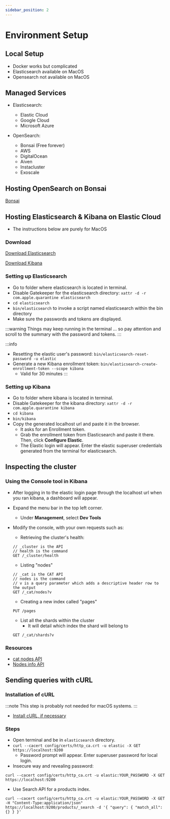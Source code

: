 ```yaml
---
sidebar_position: 2
---
```


# Environment Setup

## Local Setup

- Docker works but complicated
- Elasticsearch available on MacOS
- Opensearch not available on MacOS

## Managed Services

- Elasticsearch:

  - Elastic Cloud
  - Google Cloud
  - Microsoft Azure

- OpenSearch:
  - Bonsai (Free forever)
  - AWS
  - DigitalOcean
  - Aiven
  - Instacluster
  - Exoscale

## Hosting OpenSearch on Bonsai

[Bonsai](https://bonsai.io/)

## Hosting Elasticsearch & Kibana on Elastic Cloud

- The instructions below are purely for MacOS

### Download

[Download Elasticsearch](https://www.elastic.co/downloads/elasticsearch)

[Download Kibana](https://www.elastic.co/downloads/kibana)

### Setting up Elasticsearch

- Go to folder where elasticsearch is located in terminal.
- Disable Gatekeeper for the elasticsearch directory: `xattr -d -r com.apple.quarantine elasticsearch`
- `cd elasticsearch`
- `bin/elasticsearch` to invoke a script named elasticsearch within the bin directory
- Make sure the passwords and tokens are displayed.

:::warning
Things may keep running in the terminal ... so pay attention and scroll to the summary with the password and tokens.
:::

:::info

- Resetting the elastic user's password: `bin/elasticsearch-reset-password -u elastic`
- Generate a new Kibana enrollment token: `bin/elasticsearch-create-enrollment-token --scope kibana`
  - Valid for 30 minutes
    :::

### Setting up Kibana

- Go to folder where kibana is located in terminal.
- Disable Gatekeeper for the kibana directory: `xattr -d -r com.apple.quarantine kibana`
- `cd kibana`
- `bin/kibana`
- Copy the generated localhost url and paste it in the browser.
  - It asks for an Enrollment token.
  - Grab the enrollment token from Elasticsearch and paste it there. Then, click **Configure Elastic**.
  - The Elastic login will appear. Enter the elastic superuser credentials generated from the terminal for elasticsearch.

## Inspecting the cluster

### Using the Console tool in Kibana

- After logging in to the elastic login page through the localhost url when you ran kibana, a dashboard will appear.
- Expand the menu bar in the top left corner.
  - Under **Management**, select **Dev Tools**
- Modify the console, with your own requests such as:

  - Retrieving the cluster's health:

  ```
  // _cluster is the API
  // health is the command
  GET /_cluster/health
  ```

  - Listing "nodes"

  ```
  // _cat is the CAT API
  // nodes is the command
  // v is a query parameter which adds a descriptive header row to the output
  GET /_cat/nodes?v
  ```

  - Creating a new index called "pages"

  ```
  PUT /pages
  ```

  - List all the shards within the cluster
    - It will detail which index the shard will belong to

  ```
  GET /_cat/shards?v
  ```

### Resources

- [cat nodes API](https://www.elastic.co/guide/en/elasticsearch/reference/current/cat-nodes.html)
- [Nodes info API](https://www.elastic.co/guide/en/elasticsearch/reference/current/cluster-nodes-info.html)

## Sending queries with cURL

### Installation of cURL

:::note
This step is probably not needed for macOS systems.
:::

- [Install cURL, if necessary](https://curl.se/download.html)

### Steps

- Open terminal and be in `elasticsearch` directory.
- `curl --cacert config/certs/http_ca.crt -u elastic -X GET https://localhost:9200`
  - Password prompt will appear. Enter superuser password for local login.
- Insecure way and revealing password:

```
curl --cacert config/certs/http_ca.crt -u elastic:YOUR_PASSWORD -X GET https://localhost:9200
```

- Use Search API for a products index.

```
curl --cacert config/certs/http_ca.crt -u elastic:YOUR_PASSWORD -X GET -H "Content-Type:application/json" https://localhost:9200/products/_search -d '{ "query": { "match_all": {} } }'
```
